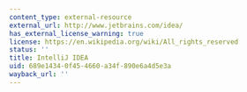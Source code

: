 ```yaml
---
content_type: external-resource
external_url: http://www.jetbrains.com/idea/
has_external_license_warning: true
license: https://en.wikipedia.org/wiki/All_rights_reserved
status: ''
title: IntelliJ IDEA
uid: 689e1434-0f45-4660-a34f-890e6a4d5e3a
wayback_url: ''
---
```

